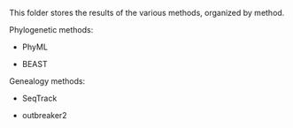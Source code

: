 This folder stores the results of the various methods, organized by method.

Phylogenetic methods:

- PhyML

- BEAST

Genealogy methods:

- SeqTrack

- outbreaker2
